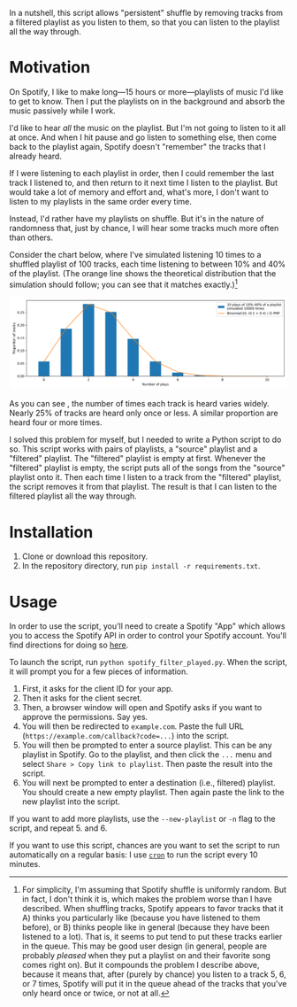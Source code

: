 In a nutshell, this script allows "persistent" shuffle by removing tracks from a filtered playlist as you listen to them, so that you can listen to the playlist all the way through.

# Motivation

On Spotify, I like to make long—15 hours or more—playlists of music I'd like to get to know. Then I put the playlists on in the background and absorb the music passively while I work.

I'd like to hear *all* the music on the playlist. But I'm not going to listen to it all at once. And when I hit pause and go listen to something else, then come back to the playlist again, Spotify doesn't "remember" the tracks that I already heard.

If I were listening to each playlist in order, then I could remember the last track I listened to, and then return to it next time I listen to the playlist. But would take a lot of memory and effort and, what's more, I don't want to listen to my playlists in the same order every time.

Instead, I'd rather have my playlists on shuffle. But it's in the nature of randomness that, just by chance, I will hear some tracks much more often than others.

Consider the chart below, where I've simulated listening 10 times to a shuffled playlist of 100 tracks, each time listening to between 10% and 40% of the playlist. (The orange line shows the theoretical distribution that the simulation should follow; you can see that it matches exactly.)[^fn1]

[^fn1]: For simplicity, I'm assuming that Spotify shuffle is uniformly random. But in fact, I don't think it is, which makes the problem worse than I have described. When shuffling tracks, Spotify appears to favor tracks that it A) thinks you particularly like (because you have listened to them before), or B) thinks people like in general (because they have been listened to a lot). That is, it seems to put tend to put these tracks earlier in the queue. This may be good user design (in general, people are probably *pleased* when they put a playlist on and their favorite song comes right on). But it compounds the problem I describe above, because it means that, after (purely by chance) you listen to a track 5, 6, or 7 times, Spotify will put it in the queue ahead of the tracks that you've only heard once or twice, or not at all.

![Histogram of simulation results.](hist.png)

As you can see , the number of times each track is heard varies widely. Nearly 25% of tracks are heard only once or less. A similar proportion are heard four or more times.

I solved this problem for myself, but I needed to write a Python script to do so. This script works with pairs of playlists, a "source" playlist and a "filtered" playlist. The "filtered" playlist is empty at first. Whenever the "filtered" playlist is empty, the script puts all of the songs from the "source" playlist onto it. Then each time I listen to a track from the "filtered" playlist, the script removes it from that playlist. The result is that I can listen to the filtered playlist all the way through.

# Installation

1. Clone or download this repository.
2. In the repository directory, run `pip install -r requirements.txt`.

# Usage

In order to use the script, you'll need to create a Spotify "App" which allows you to access the Spotify API in order to control your Spotify account. You'll find directions for doing so [here](https://developer.spotify.com/documentation/web-api/concepts/apps).

To launch the script, run `python spotify_filter_played.py`. When the script, it will prompt you for a few pieces of information.



1. First, it asks for the client ID for your app.
2. Then it asks for the client secret.
3. Then, a browser window will open and Spotify asks if you want to approve the permissions. Say yes.
4. You will then be redirected to `example.com`. Paste the full URL (`https://example.com/callback?code=...`) into the script.
5. You will then be prompted to enter a source playlist. This can be any playlist in Spotify. Go to the playlist, and then click the `...` menu and select `Share > Copy link to playlist`. Then paste the result into the script.
6. You will next be prompted to enter a destination (i.e., filtered) playlist. You should create a new empty playlist. Then again paste the link to the new playlist into the script.

If you want to add more playlists, use the `--new-playlist` or `-n` flag to the script, and repeat 5. and 6.

If you want to use this script, chances are you want to set the script to run automatically on a regular basis: I use [`cron`](https://en.wikipedia.org/wiki/Cron) to run the script every 10 minutes.
